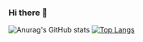 ### Hi there 👋
![Anurag's GitHub stats](https://github-readme-stats.vercel.app/api?username=Praeee&show_icons=true&theme=radical)
[![Top Langs](https://github-readme-stats.vercel.app/api/top-langs/?username=Praeee&layout=compact)](https://github.com/anuraghazra/github-readme-stats)




<!--
**Praeee/Praeee** is a ✨ _special_ ✨ repository because its `README.md` (this file) appears on your GitHub profile.

Here are some ideas to get you started:

- 🔭 I’m currently working on ...
- 🌱 I’m currently learning ...
- 👯 I’m looking to collaborate on ...
- 🤔 I’m looking for help with ...
- 💬 Ask me about ...
- 📫 How to reach me: ...
- 😄 Pronouns: ...
- ⚡ Fun fact: ...
-->

